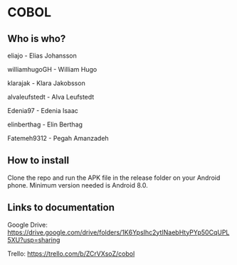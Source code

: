 # COBOL

## Who is who?

eliajo - Elias Johansson  

williamhugoGH - William Hugo

klarajak - Klara Jakobsson

alvaleufstedt - Alva Leufstedt

Edenia97 - Edenia Isaac

elinberthag - Elin Berthag

Fatemeh9312 - Pegah Amanzadeh

## How to install
Clone the repo and run the APK file in the release folder on your Android phone. Minimum version needed is Android 8.0.

## Links to documentation
Google Drive: https://drive.google.com/drive/folders/1K6YpsIhc2ytINaebHtyPYp50CqUPL5XU?usp=sharing

Trello: https://trello.com/b/ZCrVXsoZ/cobol
